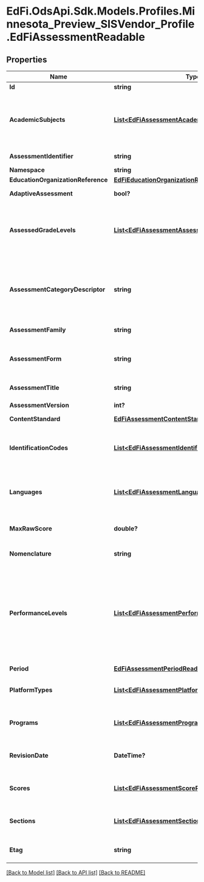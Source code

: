 # EdFi.OdsApi.Sdk.Models.Profiles.Minnesota_Preview_SISVendor_Profile.EdFiAssessmentReadable
## Properties

Name | Type | Description | Notes
------------ | ------------- | ------------- | -------------
**Id** | **string** |  | [optional] 
**AcademicSubjects** | [**List&lt;EdFiAssessmentAcademicSubjectReadable&gt;**](EdFiAssessmentAcademicSubjectReadable.md) | An unordered collection of assessmentAcademicSubjects. The description of the content or subject area (e.g., arts, mathematics, reading, stenography, or a foreign language) of an assessment. | 
**AssessmentIdentifier** | **string** | A unique number or alphanumeric code assigned to an assessment. | 
**Namespace** | **string** | Namespace for the Assessment. | 
**EducationOrganizationReference** | [**EdFiEducationOrganizationReference**](EdFiEducationOrganizationReference.md) |  | [optional] 
**AdaptiveAssessment** | **bool?** | Indicates that the assessment is adaptive. | [optional] 
**AssessedGradeLevels** | [**List&lt;EdFiAssessmentAssessedGradeLevelReadable&gt;**](EdFiAssessmentAssessedGradeLevelReadable.md) | An unordered collection of assessmentAssessedGradeLevels. The grade level(s) for which an assessment is designed. The semantics of null is assumed to mean that the assessment is not associated with any grade level. | [optional] 
**AssessmentCategoryDescriptor** | **string** | The category of an assessment based on format and content. For example:         Achievement test         Advanced placement test         Alternate assessment/grade-level standards         Attitudinal test         Cognitive and perceptual skills test         ... | [optional] 
**AssessmentFamily** | **string** | The AssessmentFamily this Assessment is a member of. | [optional] 
**AssessmentForm** | **string** | Identifies the form of the assessment, for example a regular versus makeup form, multiple choice versus constructed response, etc. | [optional] 
**AssessmentTitle** | **string** | The title or name of the Assessment. | 
**AssessmentVersion** | **int?** | The version identifier for the assessment. | [optional] 
**ContentStandard** | [**EdFiAssessmentContentStandardReadable**](EdFiAssessmentContentStandardReadable.md) |  | [optional] 
**IdentificationCodes** | [**List&lt;EdFiAssessmentIdentificationCodeReadable&gt;**](EdFiAssessmentIdentificationCodeReadable.md) | An unordered collection of assessmentIdentificationCodes. A unique number or alphanumeric code assigned to an assessment by a school, school system, a state, or other agency or entity. | [optional] 
**Languages** | [**List&lt;EdFiAssessmentLanguageReadable&gt;**](EdFiAssessmentLanguageReadable.md) | An unordered collection of assessmentLanguages. An indication of the languages in which the assessment is designed. | [optional] 
**MaxRawScore** | **double?** | The maximum raw score achievable across all assessment items that are correct and scored at the maximum. | [optional] 
**Nomenclature** | **string** | Reflects the specific nomenclature used for Assessment. | [optional] 
**PerformanceLevels** | [**List&lt;EdFiAssessmentPerformanceLevelReadable&gt;**](EdFiAssessmentPerformanceLevelReadable.md) | An unordered collection of assessmentPerformanceLevels. Definition of the performance levels and the associated cut scores. Three styles are supported:         1. Specification of performance level by minimum and maximum score         2. Specification of performance level by cut score, using only minimum score         3. Specification of performance level without any mapping to scores. | [optional] 
**Period** | [**EdFiAssessmentPeriodReadable**](EdFiAssessmentPeriodReadable.md) |  | [optional] 
**PlatformTypes** | [**List&lt;EdFiAssessmentPlatformTypeReadable&gt;**](EdFiAssessmentPlatformTypeReadable.md) | An unordered collection of assessmentPlatformTypes. The platforms with which the assessment may be delivered. | [optional] 
**Programs** | [**List&lt;EdFiAssessmentProgramReadable&gt;**](EdFiAssessmentProgramReadable.md) | An unordered collection of assessmentPrograms. The programs associated with the Assessment. | [optional] 
**RevisionDate** | **DateTime?** | The month, day, and year that the conceptual design for the assessment was most recently revised substantially. | [optional] 
**Scores** | [**List&lt;EdFiAssessmentScoreReadable&gt;**](EdFiAssessmentScoreReadable.md) | An unordered collection of assessmentScores. Definition of the scores to be expected from this assessment. | [optional] 
**Sections** | [**List&lt;EdFiAssessmentSectionReadable&gt;**](EdFiAssessmentSectionReadable.md) | An unordered collection of assessmentSections. The Section(s) to which the Assessment is associated. | [optional] 
**Etag** | **string** | A unique system-generated value that identifies the version of the resource. | [optional] 

[[Back to Model list]](../README.md#documentation-for-models) [[Back to API list]](../README.md#documentation-for-api-endpoints) [[Back to README]](../README.md)


